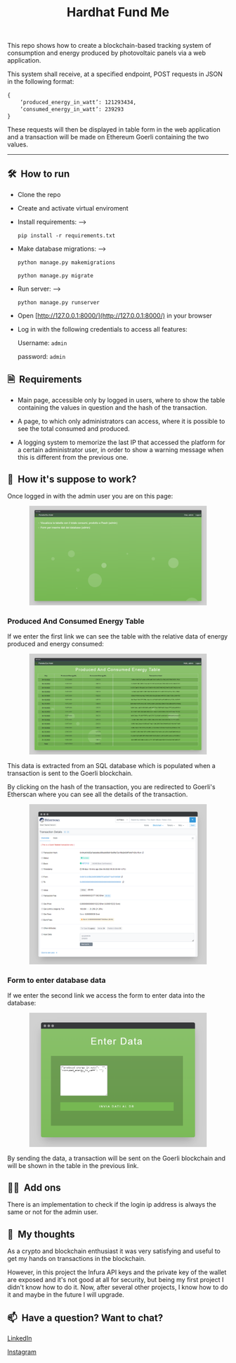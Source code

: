 <h1 align="center">
    Hardhat Fund Me
</h1>

<br/>

This repo shows how to create a blockchain-based tracking system of consumption and energy produced by photovoltaic panels via a web application.

This system shall receive, at a specified endpoint, POST requests in JSON in the following format: 

    {
        ‘produced_energy_in_watt’: 121293434,
        ‘consumed_energy_in_watt’: 239293
    }
    
These requests will then be displayed in table form in the web application and a transaction will be made on Ethereum Goerli containing the two values.

<hr/>

## 🛠️&nbsp; How to run
- Clone the repo
- Create and activate virtual enviroment
- Install requirements: --> 
    ```
    pip install -r requirements.txt
    ```
- Make database migrations: --> 
    ```
    python manage.py makemigrations
    ``` 
    ```
    python manage.py migrate
    ```
- Run server: --> 
    ```
    python manage.py runserver
    ```
- Open [http://127.0.0.1:8000/](http://127.0.0.1:8000/) in your browser
- Log in with the following credentials to access all features: 

    Username: `admin`
    
    password: `admin`

## 🗎&nbsp; Requirements
- Main page, accessible only by logged in users, where to show the table containing the values in question and the hash of the transaction.

- A page, to which only administrators can access, where it is possible to see the total consumed and produced.

- A logging system to memorize the last IP that accessed the platform for a certain administrator user, in order to show a warning message when this is different from      the previous one.

## 🚀&nbsp; How it's suppose to work?
Once logged in with the admin user you are on this page:

<p align="center">
    <img width="80%" src="./assets/GitHubImages/screen1.png" alt="Homepage">
</p>

### Produced And Consumed Energy Table
If we enter the first link we can see the table with the relative data of energy produced and energy consumed:

<p align="center">
    <img width="80%" src="./assets/GitHubImages/screen2.png" alt="Homepage">
</p>

This data is extracted from an SQL database which is populated when a transaction is sent to the Goerli blockchain.

By clicking on the hash of the transaction, you are redirected to Goerli's Etherscan where you can see all the details of the transaction.

<p align="center">
    <img width="80%" src="./assets/GitHubImages/screen3.png" alt="Homepage">
</p>

### Form to enter database data
If we enter the second link we access the form to enter data into the database:

<p align="center">
    <img width="80%" src="./assets/GitHubImages/screen4.png" alt="Homepage">
</p>

By sending the data, a transaction will be sent on the Goerli blockchain and will be shown in the table in the previous link.

## 🏴‍☠️&nbsp; Add ons

There is an implementation to check if the login ip address is always the same or not for the admin user.

## 💭&nbsp; My thoughts

As a crypto and blockchain enthusiast it was very satisfying and useful to get my hands on transactions in the blockchain.

However, in this project the Infura API keys and the private key of the wallet are exposed and it's not good at all for security, but being my first project I didn't know how to do it. Now, after several other projects, I know how to do it and maybe in the future I will upgrade.

## 📫&nbsp; Have a question? Want to chat? 

[LinkedIn](https://www.linkedin.com/in/daniele-menin/)

[Instagram](https://www.instagram.com/danielemeno96/)

